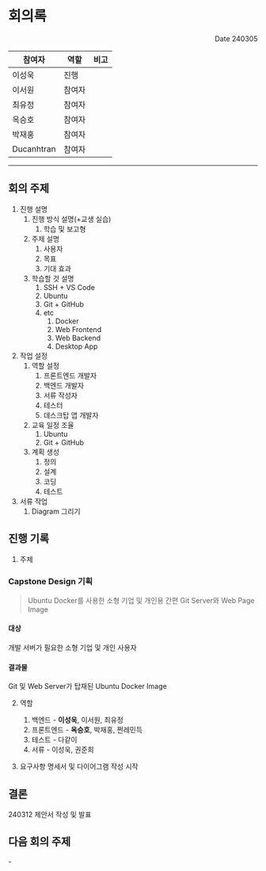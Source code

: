 # 회의록
<p align="right">Date 240305</p>

| 참여자 | 역할 | 비고 |
| --- | --- | --- |
| 이성욱 | 진행 | |
| 이서원 | 참여자 |  |
| 최유정 | 참여자 |  |
| 옥승호 | 참여자 |  |
| 박재홍 | 참여자 |  |
| Ducanhtran | 참여자 |  |

---

## 회의 주제
1. 진행 설명
   1. 진행 방식 설명(+교생 실습)
      1. 학습 및 보고형
   2. 주제 설명
      1. 사용자
      2. 목표
      3. 기대 효과
   3. 학습할 것 설명
      1. SSH + VS Code
      2. Ubuntu
      3. Git + GitHub
      4. etc
         1. Docker
         2. Web Frontend
         3. Web Backend
         4. Desktop App
2. 작업 설정
   1. 역할 설정
      1. 프론트엔드 개발자
      2. 백엔드 개발자
      4. 서류 작성자
      5. 테스터
      3. 데스크탑 앱 개발자
   2. 교육 일정 조율
      1. Ubuntu
      2. Git + GitHub
   3. 계획 생성
      1. 정의
      2. 설계
      3. 코딩
      4. 테스트
3. 서류 작업
   1. Diagram 그리기

## 진행 기록

1. 주제
### Capstone Design 기획

> Ubuntu Docker를 사용한 소형 기업 및 개인용 간편 Git Server와 Web Page Image

#### 대상

개발 서버가 필요한 소형 기업 및 개인 사용자

#### 결과물

Git 및 Web Server가 탑재된 Ubuntu Docker Image

2. 역할
   1. 백엔드 - **이성욱**, 이서원, 최유정
   2. 프론트엔드 - **옥승호**, 박재홍, 쩐레민득
   3. 테스트 - 다같이
   4. 서류 - 이성욱, 권준희

3. 요구사항 명세서 및 다이어그램 작성 시작

## 결론

240312 제안서 작성 및 발표

## 다음 회의 주제
\-